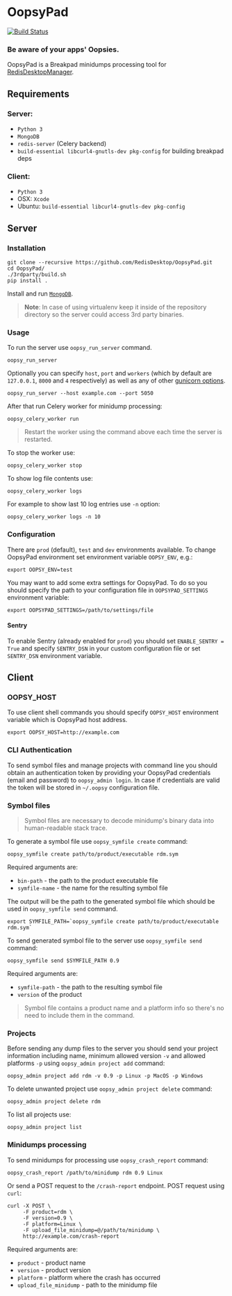 # OopsyPad 
[![Build Status](https://travis-ci.org/RedisDesktop/OopsyPad.svg?branch=master)](https://travis-ci.org/RedisDesktop/OopsyPad)

### Be aware of your apps' Oopsies.
OopsyPad is a Breakpad minidumps processing tool for [RedisDesktopManager](https://github.com/uglide/RedisDesktopManager).

## Requirements
### Server:
- `Python 3`
- `MongoDB`
- `redis-server` (Celery backend)
- `build-essential libcurl4-gnutls-dev pkg-config` for building breakpad deps
### Client:
- `Python 3`
- OSX: `Xcode`
- Ubuntu: `build-essential libcurl4-gnutls-dev pkg-config`

## Server
### Installation
```shell
git clone --recursive https://github.com/RedisDesktop/OopsyPad.git
cd OopsyPad/
./3rdparty/build.sh
pip install .
```
Install and run [`MongoDB`](https://docs.mongodb.com/manual/installation/).

> __Note__: In case of using virtualenv keep it inside of the repository directory so the server could access 3rd party binaries.

### Usage

To run the server use `oopsy_run_server` command.
```shell
oopsy_run_server
```
Optionally you can specify `host`, `port` and `workers` (which by default are `127.0.0.1`, `8000` and `4` respectively) as well as any of other [gunicorn options](http://docs.gunicorn.org/en/stable/settings.html).
```shell
oopsy_run_server --host example.com --port 5050
```
After that run Celery worker for minidump processing:
```shell
oopsy_celery_worker run
```
> Restart the worker using the command above each time the server is restarted.

To stop the worker use:
```shell
oopsy_celery_worker stop
```
To show log file contents use:
```shell
oopsy_celery_worker logs
```
For example to show last 10 log entries use `-n` option:
```shell
oopsy_celery_worker logs -n 10
```

### Configuration
There are `prod` (default), `test` and `dev` environments available. To change OopsyPad environment set environment variable `OOPSY_ENV`, e.g.:
```shell
export OOPSY_ENV=test
```
You may want to add some extra settings for OopsyPad.
To do so you should specify the path to your configuration file in `OOPSYPAD_SETTINGS` environment variable:
```shell
export OOPSYPAD_SETTINGS=/path/to/settings/file
```
#### Sentry
To enable Sentry (already enabled for `prod`) you should set `ENABLE_SENTRY = True` and specify `SENTRY_DSN` in your custom configuration file or set `SENTRY_DSN` environment variable.

## Client

### OOPSY_HOST 
To use client shell commands you should specify `OOPSY_HOST` environment variable which is OopsyPad host address.
```shell
export OOPSY_HOST=http://example.com
```

### CLI Authentication
To send symbol files and manage projects with command line you should obtain an authentication token by providing your OopsyPad credentials (email and password) to `oopsy_admin login`. In case if credentials are valid the token will be stored in `~/.oopsy` configuration file.

### Symbol files
> Symbol files are necessary to decode minidump's binary data into human-readable stack trace.

To generate a symbol file use `oopsy_symfile create` command:
```shell
oopsy_symfile create path/to/product/executable rdm.sym
```
Required arguments are:
- `bin-path` - the path to the product executable file
- `symfile-name` - the name for the resulting symbol file

The output will be the path to the generated symbol file which should be used in `oopsy_symfile send` command.
```shell
export SYMFILE_PATH=`oopsy_symfile create path/to/product/executable rdm.sym`
```

To send generated symbol file to the server use `oopsy_symfile send` command:
```shell
oopsy_symfile send $SYMFILE_PATH 0.9
```
Required arguments are:
- `symfile-path` - the path to the resulting symbol file
- `version` of the product

> Symbol file contains a product name and a platform info so there's no need to include them in the command.

### Projects
Before sending any dump files to the server you should send your project information including name, minimum allowed version `-v` and allowed platforms `-p` using `oopsy_admin project add` command:
```shell
oopsy_admin project add rdm -v 0.9 -p Linux -p MacOS -p Windows
```
To delete unwanted project use `oopsy_admin project delete` command:
```shell
oopsy_admin project delete rdm
```
To list all projects use:
```shell
oopsy_admin project list
```

### Minidumps processing
To send minidumps for processing use `oopsy_crash_report` command:
```shell
oopsy_crash_report /path/to/minidump rdm 0.9 Linux
```
Or send a POST request to the `/crash-report` endpoint.
POST request using `curl`:
```shell
curl -X POST \
     -F product=rdm \
     -F version=0.9 \
     -F platform=Linux \
     -F upload_file_minidump=@/path/to/minidump \
     http://example.com/crash-report
```
Required arguments are:
- `product` - product name
- `version` - product version
- `platform` - platform where the crash has occurred
- `upload_file_minidump` - path to the minidump file
